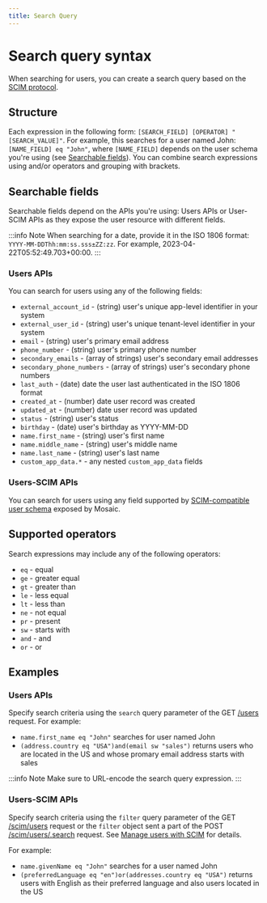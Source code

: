 ```yaml
---
title: Search Query
---
```

# Search query syntax

When searching for users, you can create a search query based on the [SCIM protocol](https://www.rfc-editor.org/rfc/rfc7644#section-3.4.2.2).

## Structure

Each expression in the following form: `[SEARCH_FIELD] [OPERATOR] "[SEARCH_VALUE]"`. For example, this searches for a user named John: `[NAME_FIELD] eq "John"`, where `[NAME_FIELD]` depends on the user schema you're using (see [Searchable fields](#searchable-fields)). You can combine search expressions using and/or operators and grouping with brackets.

## Searchable fields

Searchable fields depend on the APIs you're using: Users APIs or User-SCIM APIs as they expose the user resource with different fields.

:::info Note
When searching for a date, provide it in the ISO 1806 format: `YYYY-MM-DDThh:mm:ss.sss±ZZ:zz`. For example, 2023-04-22T05:52:49.703+00:00.
:::

### Users APIs

You can search for users using any of the following fields:

- `external_account_id` - (string) user's unique app-level identifier in your system
- `external_user_id` - (string) user's unique tenant-level identifier in your system
- `email` - (string) user's primary email address
- `phone_number` - (string) user's primary phone number
- `secondary_emails` - (array of strings) user's secondary email addresses
- `secondary_phone_numbers` - (array of strings) user's secondary phone numbers
- `last_auth` - (date) date the user last authenticated in the ISO 1806 format
- `created_at` - (number) date user record was created
- `updated_at` - (number) date user record was updated
- `status` - (string) user's status
- `birthday` - (date) user's birthday as YYYY-MM-DD
- `name.first_name` - (string) user's first name
- `name.middle_name` - (string) user's middle name
- `name.last_name` - (string) user's last name
- `custom_app_data.*` - any nested `custom_app_data` fields


### Users-SCIM APIs

You can search for users using any field supported by [SCIM-compatible user schema](/openapi/user/user-scim/#operation/scimGetUsersPostRequest!c=200&path=Resources&t=response) exposed by Mosaic.

## Supported operators

Search expressions may include any of the following operators:

- `eq` - equal
- `ge` - greater equal
- `gt` - greater than
- `le` - less equal
- `lt` - less than
- `ne` - not equal
- `pr` - present
- `sw` - starts with
- `and` - and
- `or` - or

## Examples

### Users APIs

Specify search criteria using the `search` query parameter of the GET [/users](/openapi/user/user/#operation/getUsers) request. For example:

- `name.first_name eq "John"` searches for user named John
- `(address.country eq "USA")and(email sw "sales")` returns users who are located in the US and whose promary email address starts with sales

:::info Note
Make sure to URL-encode the search query expression.
:::


<!--
```shell
https://api.transmitsecurity.io/cis/v1/users?search=name.first_name%20eq%20%22John%22
```
-->

### Users-SCIM APIs

Specify search criteria using the `filter` query parameter of the GET [/scim/users](/openapi/user/user-scim/#operation/scimGetUsersGetRequest) request or the `filter` object sent a part of the POST [/scim/users/.search](/openapi/user/user-scim/#operation/scimGetUsersPostRequest) request. See [Manage users with SCIM](/guides/user/manage_users_scim.md) for details.

For example:
-  `name.givenName eq "John"` searches for a user named John
- `(preferredLanguage eq "en")or(addresses.country eq "USA")` returns users with English as their preferred language and also users located in the US
